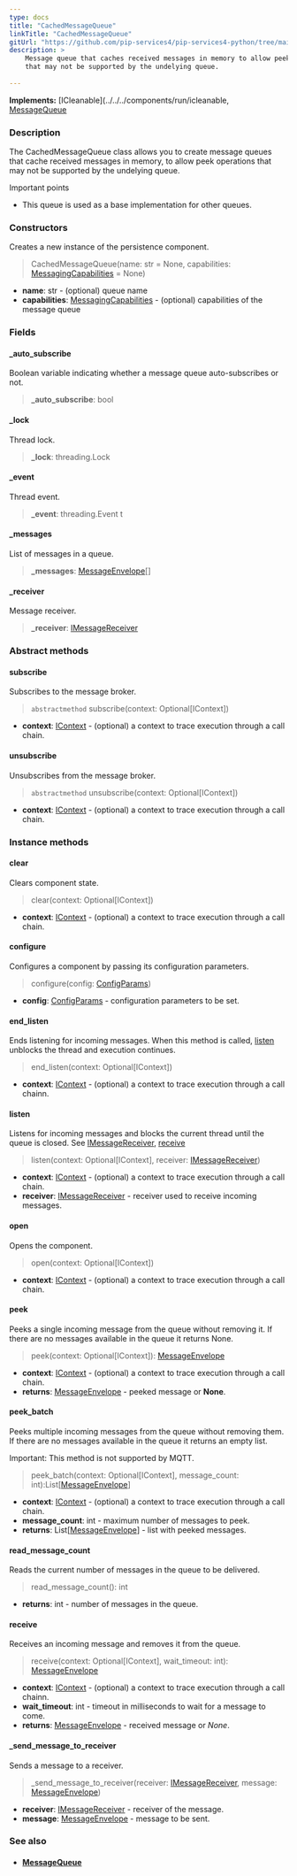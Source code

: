 ```yaml
---
type: docs
title: "CachedMessageQueue"
linkTitle: "CachedMessageQueue"
gitUrl: "https://github.com/pip-services4/pip-services4-python/tree/main/pip-services4-messaging-python"
description: >
    Message queue that caches received messages in memory to allow peek operations
    that may not be supported by the undelying queue.
 
---
```


**Implements:** [ICleanable](../../../components/run/icleanable, [MessageQueue](../message_queue) 

### Description

The CachedMessageQueue class allows you to create message queues that cache received messages in memory, to allow peek operations that may not be supported by the undelying queue.

Important points

- This queue is used as a base implementation for other queues.

### Constructors
Creates a new instance of the persistence component.

> CachedMessageQueue(name: str = None, capabilities: [MessagingCapabilities](../messaging_capabilities) = None)

- **name**: str - (optional) queue name
- **capabilities**: [MessagingCapabilities](../messaging_capabilities) - (optional) capabilities of the message queue

### Fields

<span class="hide-title-link">

#### _auto_subscribe
Boolean variable indicating whether a message queue auto-subscribes or not.  

> **_auto_subscribe**: bool

#### _lock
Thread lock.

> **_lock**: threading.Lock

#### _event
Thread event.

> **_event**: threading.Event
t
#### _messages
List of messages in a queue. 

> **_messages**: [MessageEnvelope](../message_envelope)[]

#### _receiver
Message receiver.

> **_receiver**: [IMessageReceiver](../imessage_receiver)

</span>

### Abstract methods

#### subscribe
Subscribes to the message broker.

> `abstractmethod` subscribe(context: Optional[IContext])

- **context**: [IContext](../../../components/context/icontext) - (optional) a context to trace execution through a call chain.


#### unsubscribe
Unsubscribes from the message broker.

> `abstractmethod` unsubscribe(context: Optional[IContext])

- **context**: [IContext](../../../components/context/icontext) - (optional) a context to trace execution through a call chain.



### Instance methods

#### clear
Clears component state.

> clear(context: Optional[IContext])

- **context**: [IContext](../../../components/context/icontext) - (optional) a context to trace execution through a call chain.

#### configure
Configures a component by passing its configuration parameters.

> configure(config: [ConfigParams](../../../components/config/config_params))

- **config**: [ConfigParams](../../../components/config/config_params) - configuration parameters to be set.

#### end_listen
Ends listening for incoming messages.
When this method is called, [listen](#listen) unblocks the thread and execution continues.

> end_listen(context: Optional[IContext])

- **context**: [IContext](../../../components/context/icontext) - (optional) a context to trace execution through a call chainn.

#### listen
Listens for incoming messages and blocks the current thread until the queue is closed.
See [IMessageReceiver](../imessage_receiver), [receive](#receive)

> listen(context: Optional[IContext], receiver: [IMessageReceiver](../imessage_receiver))

- **context**: [IContext](../../../components/context/icontext) - (optional) a context to trace execution through a call chain.
- **receiver**: [IMessageReceiver](../imessage_receiver) - receiver used to receive incoming messages.


#### open
Opens the component.

> open(context: Optional[IContext])

- **context**: [IContext](../../../components/context/icontext) - (optional) a context to trace execution through a call chain.


#### peek
Peeks a single incoming message from the queue without removing it.
If there are no messages available in the queue it returns None.

> peek(context: Optional[IContext]): [MessageEnvelope](../message_envelope)

- **context**: [IContext](../../../components/context/icontext) - (optional) a context to trace execution through a call chain.
- **returns**: [MessageEnvelope](../message_envelope) - peeked message or **None**.


#### peek_batch
Peeks multiple incoming messages from the queue without removing them.
If there are no messages available in the queue it returns an empty list.

Important: This method is not supported by MQTT.

> peek_batch(context: Optional[IContext], message_count: int):List[[MessageEnvelope](../message_envelope)]

- **context**: [IContext](../../../components/context/icontext) - (optional) a context to trace execution through a call chain.
- **message_count**: int - maximum number of messages to peek.
- **returns**: List[[MessageEnvelope](../message_envelope)] - list with peeked messages.

#### read_message_count
Reads the current number of messages in the queue to be delivered.

> read_message_count(): int

- **returns**: int - number of messages in the queue.

#### receive
Receives an incoming message and removes it from the queue.

> receive(context: Optional[IContext], wait_timeout: int): [MessageEnvelope](../message_envelope)

- **context**: [IContext](../../../components/context/icontext) - (optional) a context to trace execution through a call chainn.
- **wait_timeout**: int - timeout in milliseconds to wait for a message to come.
- **returns**: [MessageEnvelope](../message_envelope) - received message or *None*.


#### _send_message_to_receiver
Sends a message to a receiver.

> _send_message_to_receiver(receiver: [IMessageReceiver](../imessage_receiver), message: [MessageEnvelope](../message_envelope))

- **receiver**: [IMessageReceiver](../imessage_receiver) - receiver of the message.
- **message**: [MessageEnvelope](../message_envelope) - message to be sent.



### See also
- #### [MessageQueue](../message_queue)
